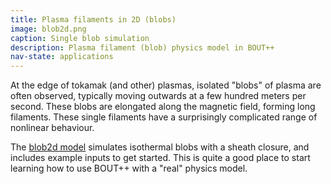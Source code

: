 ```yaml
---
title: Plasma filaments in 2D (blobs)
image: blob2d.png
caption: Single blob simulation
description: Plasma filament (blob) physics model in BOUT++
nav-state: applications
---
```


At the edge of tokamak (and other) plasmas, isolated "blobs" of plasma are often observed,
typically moving outwards at a few hundred meters per second. These blobs are elongated along the magnetic
field, forming long filaments. These single filaments have a surprisingly complicated range of nonlinear
behaviour.

The [blob2d model](https://github.com/boutproject/BOUT-dev/tree/master/examples/blob2d) simulates isothermal
blobs with a sheath closure, and includes example inputs to get started. This is quite a good place to start
learning how to use BOUT++ with a "real" physics model.
